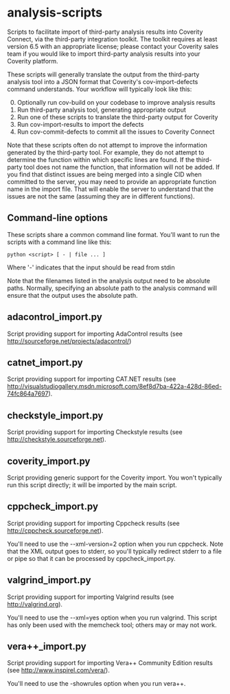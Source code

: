 analysis-scripts
================

Scripts to facilitate import of third-party analysis results into Coverity
Connect, via the third-party integration toolkit.  The toolkit requires at
least version 6.5 with an appropriate license; please contact your Coverity
sales team if you would like to import third-party analysis results into your
Coverity platform.

These scripts will generally translate the output from the third-party
analysis tool into a JSON format that Coverity's cov-import-defects command
understands.  Your workflow will typically look like this:

0. Optionally run cov-build on your codebase to improve analysis results
1. Run third-party analysis tool, generating appropriate output
2. Run one of these scripts to translate the third-party output for Coverity
3. Run cov-import-results to import the defects
4. Run cov-commit-defects to commit all the issues to Coverity Connect

Note that these scripts often do not attempt to improve the information
generated by the third-party tool.  For example, they do not attempt to
determine the function within which specific lines are found.  If the third-
party tool does not name the function, that information will not be added.
If you find that distinct issues are being merged into a single CID when
committed to the server, you may need to provide an appropriate function
name in the import file.  That will enable the server to understand that
the issues are not the same (assuming they are in different functions).

Command-line options
--------------------
These scripts share a common command line format.  You'll want to run the
scripts with a command line like this:

    python <script> [ - | file ... ]

Where '-' indicates that the input should be read from stdin

Note that the filenames listed in the analysis output need to be absolute
paths.  Normally, specifying an absolute path to the analysis command will
ensure that the output uses the absolute path.

adacontrol_import.py
------------------
Script providing support for importing AdaControl results (see
http://sourceforge.net/projects/adacontrol/)

catnet_import.py
------------------
Script providing support for importing CAT.NET results (see
http://visualstudiogallery.msdn.microsoft.com/8ef8d7ba-422a-428d-86ed-74fc864a7697).

checkstyle_import.py
------------------
Script providing support for importing Checkstyle results (see
http://checkstyle.sourceforge.net).

coverity_import.py
------------------
Script providing generic support for the Coverity import.  You won't typically
run this script directly; it will be imported by the main script.

cppcheck_import.py
------------------
Script providing support for importing Cppcheck results (see
http://cppcheck.sourceforge.net).

You'll need to use the --xml-version=2 option when you run cppcheck.  Note
that the XML output goes to stderr, so you'll typically redirect stderr to a
file or pipe so that it can be processed by cppcheck_import.py.

valgrind_import.py
------------------
Script providing support for importing Valgrind results (see
http://valgrind.org).

You'll need to use the --xml=yes option when you run valgrind.  This script
has only been used with the memcheck tool; others may or may not work.

vera++_import.py
------------------
Script providing support for importing Vera++ Community Edition results (see
http://www.inspirel.com/vera/).

You'll need to use the -showrules option when you run vera++.
